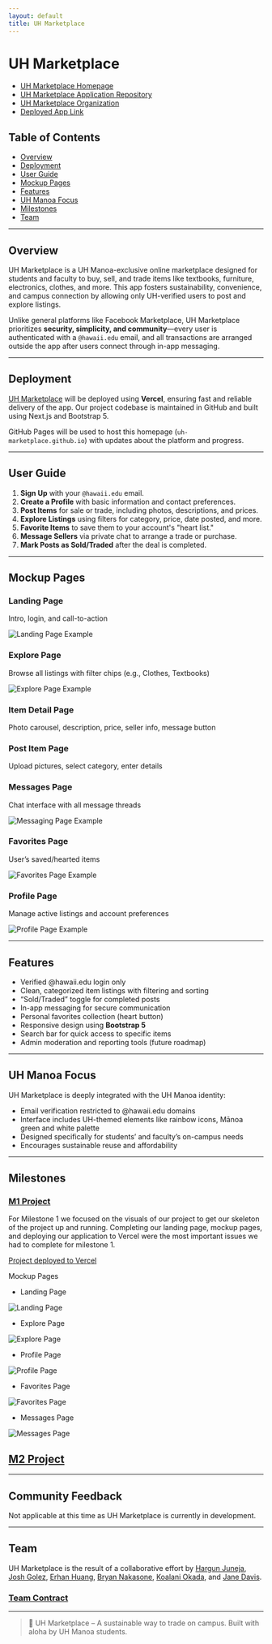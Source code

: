 ```yaml
---
layout: default
title: UH Marketplace
---
```


# UH Marketplace
- [UH Marketplace Homepage](https://uh-marketplace.github.io/)
- [UH Marketplace Application Repository](https://github.com/uh-marketplace/uh-marketplace-app)
- [UH Marketplace Organization](https://github.com/uh-marketplace)
- [Deployed App Link](https://uh-marketplace-app.vercel.app/)

## Table of Contents

* [Overview](#overview)
* [Deployment](#deployment)
* [User Guide](#user-guide)
* [Mockup Pages](#mockup-pages)
* [Features](#features)
* [UH Manoa Focus](#uh-manoa-focus)
* [Milestones](#milestones)
* [Team](#team)

---

## Overview

UH Marketplace is a UH Manoa-exclusive online marketplace designed for students and faculty to buy, sell, and trade items like textbooks, furniture, electronics, clothes, and more. This app fosters sustainability, convenience, and campus connection by allowing only UH-verified users to post and explore listings.

Unlike general platforms like Facebook Marketplace, UH Marketplace prioritizes **security, simplicity, and community**—every user is authenticated with a `@hawaii.edu` email, and all transactions are arranged outside the app after users connect through in-app messaging.

---

## Deployment

[UH Marketplace]() <!-- add link to deployed application in parethesis -->will be deployed using **Vercel**, ensuring fast and reliable delivery of the app. Our project codebase is maintained in GitHub and built using Next.js and Bootstrap 5.

GitHub Pages will be used to host this homepage (`uh-marketplace.github.io`) with updates about the platform and progress.

---

## User Guide 
<!-- Each step should have a screenshot(eventually) and remove mockup pages since screenshots should be in User Guide -->

1. **Sign Up** with your `@hawaii.edu` email.
2. **Create a Profile** with basic information and contact preferences.
3. **Post Items** for sale or trade, including photos, descriptions, and prices.
4. **Explore Listings** using filters for category, price, date posted, and more.
5. **Favorite Items** to save them to your account's "heart list."
6. **Message Sellers** via private chat to arrange a trade or purchase.
7. **Mark Posts as Sold/Traded** after the deal is completed.

---

## Mockup Pages

### Landing Page
  
  Intro, login, and call-to-action

  ![Landing Page Example](images/landingpage.png)

### Explore Page
  
  Browse all listings with filter chips (e.g., Clothes, Textbooks)
  
  ![Explore Page Example](images/explore.png)
  
### Item Detail Page

Photo carousel, description, price, seller info, message button

### Post Item Page

Upload pictures, select category, enter details

### Messages Page

Chat interface with all message threads

  ![Messaging Page Example](images/messaging.png)

### Favorites Page

  User’s saved/hearted items

  ![Favorites Page Example](images/favorites.png)
  
### Profile Page

Manage active listings and account preferences

  ![Profile Page Example](images/profilepage.png)

---

## Features

- Verified @hawaii.edu login only
- Clean, categorized item listings with filtering and sorting
- “Sold/Traded” toggle for completed posts
- In-app messaging for secure communication
- Personal favorites collection (heart button)
- Responsive design using **Bootstrap 5**
- Search bar for quick access to specific items
- Admin moderation and reporting tools (future roadmap)

---

## UH Manoa Focus

UH Marketplace is deeply integrated with the UH Manoa identity:
- Email verification restricted to @hawaii.edu domains
- Interface includes UH-themed elements like rainbow icons, Mānoa green and white palette
- Designed specifically for students’ and faculty’s on-campus needs
- Encourages sustainable reuse and affordability

---

## Milestones

### [M1 Project](https://github.com/orgs/uh-marketplace/projects/6)

For Milestone 1 we focused on the visuals of our project to get our skeleton of the project up and running. Completing our landing page, mockup pages, and deploying our application to Vercel were the most important issues we had to complete for milestone 1.

[Project deployed to Vercel](https://uh-marketplace-app.vercel.app/)

Mockup Pages

<!-- Add image path in parenthesis -->

- Landing Page

![Landing Page](images/image.png) 


- Explore Page
  
![Explore Page](images/explorpageeh.png)

  
- Profile Page
  
![Profile Page](images/ProfilePage.png)


- Favorites Page
  
![Favorites Page](images/FavoritesMockup.png)


- Messages Page

![Messages Page](images/MessagesPage.png)


## [M2 Project](https://github.com/orgs/uh-marketplace/projects/7)


---

## Community Feedback

Not applicable at this time as UH Marketplace is currently in development.

---

## Team

UH Marketplace is the result of a collaborative effort by [Hargun Juneja](https://coderfps.github.io), [Josh Golez](https://jetg0.github.io/), [Erhan Huang](https://erhan-huang23.github.io/), [Bryan Nakasone](https://bryannak.github.io/), [Koalani Okada](https://koalanik.github.io/), and [Jane Davis]().

### [Team Contract](https://docs.google.com/document/d/1Qr5srEUYRbho0C7N1dZCK7TkM8Z79O9a-bVXQLBjdUc/edit?usp=sharing)
---

> 🌈 UH Marketplace – A sustainable way to trade on campus. Built with aloha by UH Manoa students.
